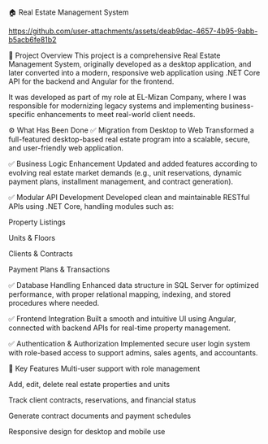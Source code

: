 🏠 Real Estate Management System

https://github.com/user-attachments/assets/deab9dac-4657-4b95-9abb-b5acb6fe81b2

📌 Project Overview
This project is a comprehensive Real Estate Management System, originally developed as a desktop application, and later converted into a modern, responsive web application using .NET Core API for the backend and Angular for the frontend.

It was developed as part of my role at EL-Mizan Company, where I was responsible for modernizing legacy systems and implementing business-specific enhancements to meet real-world client needs.

⚙️ What Has Been Done
✅ Migration from Desktop to Web
Transformed a full-featured desktop-based real estate program into a scalable, secure, and user-friendly web application.

✅ Business Logic Enhancement
Updated and added features according to evolving real estate market demands (e.g., unit reservations, dynamic payment plans, installment management, and contract generation).

✅ Modular API Development
Developed clean and maintainable RESTful APIs using .NET Core, handling modules such as:

Property Listings

Units & Floors

Clients & Contracts

Payment Plans & Transactions

✅ Database Handling
Enhanced data structure in SQL Server for optimized performance, with proper relational mapping, indexing, and stored procedures where needed.

✅ Frontend Integration
Built a smooth and intuitive UI using Angular, connected with backend APIs for real-time property management.

✅ Authentication & Authorization
Implemented secure user login system with role-based access to support admins, sales agents, and accountants.

🎯 Key Features
Multi-user support with role management

Add, edit, delete real estate properties and units

Track client contracts, reservations, and financial status

Generate contract documents and payment schedules

Responsive design for desktop and mobile use




